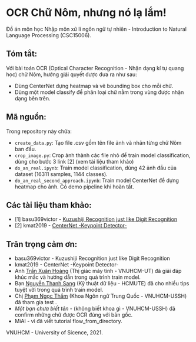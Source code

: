 # OCR Chữ Nôm, nhưng nó lạ lắm!

Đồ án môn học Nhập môn xử lí ngôn ngữ tự nhiên - Introduction to Natural Language Processing (CSC15006).

## Tóm tắt:
Với bài toán OCR (Optical Character Recognition - Nhận dạng kí tự quang học) chữ Nôm, hướng giải quyết được đưa ra như sau:
- Dùng CenterNet dựng heatmap và vẽ bounding box cho mỗi chữ.
- Dùng một model classify để phân loại chữ nằm trong vùng được nhận dạng bên trên.

## Mã nguồn:
Trong repository này chứa:
- `create_data.py`: Tạo file .csv gồm tên file ảnh và nhãn từng chữ Nôm ban đầu.
- `crop_image.py`: Crop ảnh thành các file nhỏ để train model classification, dùng cho bước 3 link [2] (xem tài liệu tham khảo)
- `do_an_real.ipynb`: Train model classification, dùng 42 ảnh đầu của dataset (16311 samples, 1144 classes).
- `do_an_real_second_approach.ipynb`: Train model CenterNet để dựng heatmap cho ảnh. Có demo pipeline khi hoàn tất.

## Các tài liệu tham khảo:
- [1] basu369victor - [Kuzushiji Recognition just like Digit Recognition](https://www.kaggle.com/basu369victor/kuzushiji-recognition-just-like-digit-recognition/notebook)
- [2] kmat2019 - [CenterNet -Keypoint Detector-
](https://www.kaggle.com/kmat2019/centernet-keypoint-detector)

## Trân trọng cảm ơn:
- basu369victor - Kuzushiji Recognition just like Digit Recognition
- kmat2019 - CenterNet -Keypoint Detector-
- Anh [Trần Xuân Hoàng](https://github.com/hoangxtr) (Thị giác máy tính - VNUHCM-UT) đã giải đáp khúc mắc và hướng dẫn trong quá trình train model.
- Bạn [Nguyễn Thanh Sang](https://github.com/hoangxtr) (Kỹ thuật dữ liệu - HCMUTE) đã cho nhiều tips tuyệt vời trong quá trình train model.
- Chị [Phạm Ngọc Thắm](https://www.facebook.com/vam.p.pham) (Khoa Ngôn ngữ Trung Quốc - VNUHCM-USSH) đã tham gia test .
- *Một bạn chưa biết tên* - (không biết khoa gì - VNUHCM-USSH) đã confirm những chữ được OCR đúng với bản gốc.
- MiAI - vì đã viết tutorial flow_from_directory.

VNUHCM - University of Sicence, 2021.

